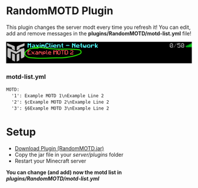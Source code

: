 # RandomMOTD Plugin

This plugin changes the server modt every time you refresh it!
You can edit, add and remove messages in the **plugins/RandomMOTD/motd-list.yml** file!

![RandomMOTD](https://github.com/JavaDevMC/images/blob/main/Bild_2022-11-18_105413368.png?raw=true)

### motd-list.yml
```xml
MOTD:
  '1': Example MOTD 1\nExample Line 2
  '2': §cExample MOTD 2\nExample Line 2
  '3': §6Example MOTD 3\nExample Line 2
```

# Setup
- [Download Plugin (RandomMOTD.jar)](https://www.spigotmc.org/resources/106309/)
- Copy the jar file in your _server/plugins_ folder
- Restart your Minecraft server

**You can change (and add) now the motd list in _plugins/RandomMOTD/motd-list.yml_**

